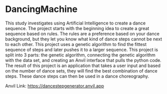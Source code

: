 # DancingMachine
This study investigates using Artificial Intelligence to create a dance sequence. The project starts with the beginning idea to create a great sequence based on rules. The rules are a preference based on your dance background, but they let you know what kind of dance steps cannot be next to each other. This project uses a genetic algorithm to find the fittest sequence of steps and later pushes it to a larger sequence. This project is split into 3 parts: the genetic algorithm, connecting the genetic algorithm with the data set, and creating an Anvil interface that pulls the python code. The result of this project is an application that takes a user input and based on the number of dance sets, they will find the best combination of dance steps. These dance steps can then be used in a dance choreography.

Anvil Link: https://dancestepgenerator.anvil.app
